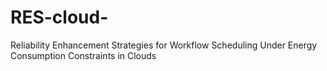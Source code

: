 # RES-cloud-
Reliability Enhancement Strategies for Workflow Scheduling Under Energy Consumption  Constraints in Clouds

